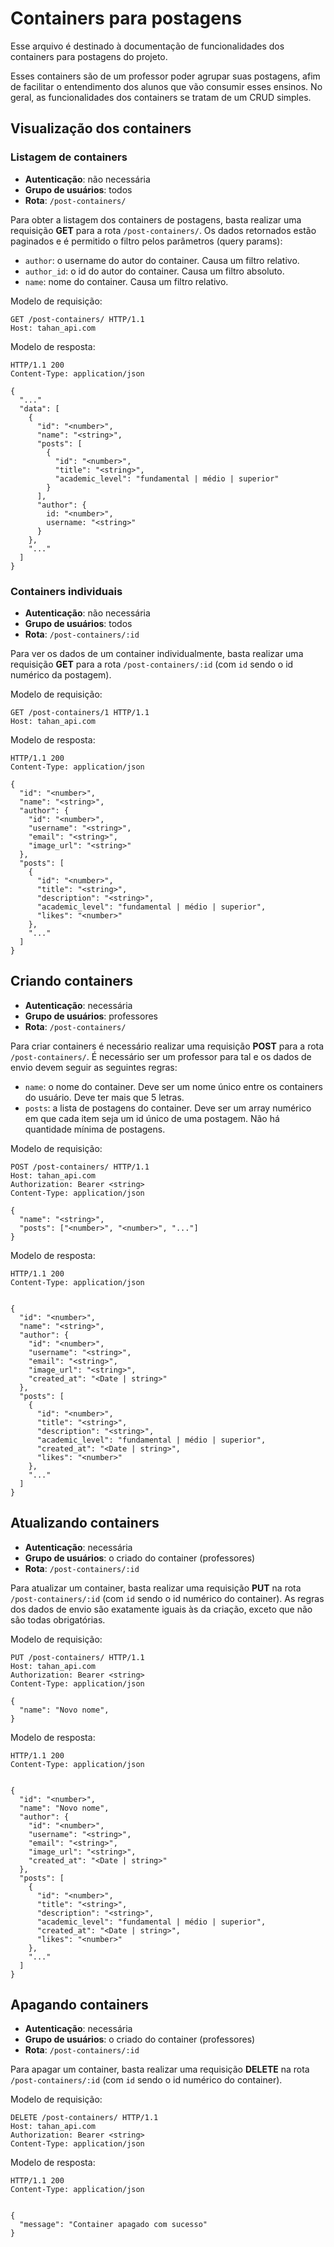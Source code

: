 # **Containers para postagens**


Esse arquivo é destinado à documentação de funcionalidades dos containers para postagens do projeto.

Esses containers são de um professor poder agrupar suas postagens, afim de facilitar o entendimento dos alunos que vão consumir esses ensinos. No geral, as funcionalidades dos containers se tratam de um CRUD simples.

## **Visualização dos containers**

### **Listagem de containers**
- **Autenticação**:  não necessária
- **Grupo de usuários**:  todos
- **Rota**: ```/post-containers/```


Para obter a listagem dos containers de postagens, basta realizar uma requisição **GET** para a rota ```/post-containers/```. Os dados retornados estão paginados e é permitido o filtro pelos parâmetros (query params):
- ```author```: o username do autor do container. Causa um filtro relativo.
- ```author_id```: o id do autor do container. Causa um filtro absoluto.
- ```name```: nome do container. Causa um filtro relativo.

Modelo de requisição:
```HTTP
GET /post-containers/ HTTP/1.1
Host: tahan_api.com
```

Modelo de resposta:
```HTTP
HTTP/1.1 200
Content-Type: application/json

{
  "..."
  "data": [
    {
      "id": "<number>",
      "name": "<string>",
      "posts": [
        {
          "id": "<number>",
          "title": "<string>",
          "academic_level": "fundamental | médio | superior"
        }
      ],
      "author": {
        id: "<number>",
        username: "<string>"
      }
    },
    "..."
  ]
}
```

### **Containers individuais**
- **Autenticação**:  não necessária
- **Grupo de usuários**:  todos
- **Rota**: ```/post-containers/:id```

Para ver os dados de um container individualmente, basta realizar uma requisição **GET** para a rota ```/post-containers/:id``` (com ```id``` sendo o id numérico da postagem).

Modelo de requisição:
```HTTP
GET /post-containers/1 HTTP/1.1
Host: tahan_api.com
```

Modelo de resposta:
```HTTP
HTTP/1.1 200
Content-Type: application/json

{
  "id": "<number>",
  "name": "<string>",
  "author": {
    "id": "<number>",
    "username": "<string>",
    "email": "<string>",
    "image_url": "<string>"
  },
  "posts": [
    {
      "id": "<number>",
      "title": "<string>",
      "description": "<string>",
      "academic_level": "fundamental | médio | superior",
      "likes": "<number>"
    },
    "..."
  ]
}
```

## **Criando containers**
- **Autenticação**:  necessária
- **Grupo de usuários**:  professores
- **Rota**: ```/post-containers/```

Para criar containers é necessário realizar uma requisição **POST** para a rota ```/post-containers/```. É necessário ser um professor para tal e os dados de envio devem seguir as seguintes regras:
- ```name```: o nome do container. Deve ser um nome único entre os containers do usuário. Deve ter mais que 5 letras.
- ```posts```: a lista de postagens do container. Deve ser um array numérico em que cada item seja um id único de uma postagem. Não há quantidade mínima de postagens.

Modelo de requisição:
```HTTP
POST /post-containers/ HTTP/1.1
Host: tahan_api.com
Authorization: Bearer <string>
Content-Type: application/json

{
  "name": "<string>",
  "posts": ["<number>", "<number>", "..."]
}
```

Modelo de resposta:
```HTTP
HTTP/1.1 200
Content-Type: application/json


{
  "id": "<number>",
  "name": "<string>",
  "author": {
    "id": "<number>",
    "username": "<string>",
    "email": "<string>",
    "image_url": "<string>",
    "created_at": "<Date | string>"
  },
  "posts": [
    {
      "id": "<number>",
      "title": "<string>",
      "description": "<string>",
      "academic_level": "fundamental | médio | superior",
      "created_at": "<Date | string>",
      "likes": "<number>"
    },
    "..."
  ]
}
```



## **Atualizando containers**
- **Autenticação**:  necessária
- **Grupo de usuários**:  o criado do container (professores)
- **Rota**: ```/post-containers/:id```

Para atualizar um container, basta realizar uma requisição **PUT** na rota ```/post-containers/:id``` (com ```id``` sendo o id numérico do container). As regras dos dados de envio são exatamente iguais às da criação, exceto que não são todas obrigatórias.

Modelo de requisição:
```HTTP
PUT /post-containers/ HTTP/1.1
Host: tahan_api.com
Authorization: Bearer <string>
Content-Type: application/json

{
  "name": "Novo nome",
}
```

Modelo de resposta:
```HTTP
HTTP/1.1 200
Content-Type: application/json


{
  "id": "<number>",
  "name": "Novo nome",
  "author": {
    "id": "<number>",
    "username": "<string>",
    "email": "<string>",
    "image_url": "<string>",
    "created_at": "<Date | string>"
  },
  "posts": [
    {
      "id": "<number>",
      "title": "<string>",
      "description": "<string>",
      "academic_level": "fundamental | médio | superior",
      "created_at": "<Date | string>",
      "likes": "<number>"
    },
    "..."
  ]
}
```


## **Apagando containers**
- **Autenticação**:  necessária
- **Grupo de usuários**:  o criado do container (professores)
- **Rota**: ```/post-containers/:id```

Para apagar um container, basta realizar uma requisição **DELETE** na rota ```/post-containers/:id``` (com ```id``` sendo o id numérico do container).

Modelo de requisição:
```HTTP
DELETE /post-containers/ HTTP/1.1
Host: tahan_api.com
Authorization: Bearer <string>
Content-Type: application/json
```

Modelo de resposta:
```HTTP
HTTP/1.1 200
Content-Type: application/json


{
  "message": "Container apagado com sucesso"
}
```